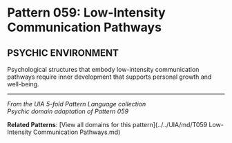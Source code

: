 # Pattern 059: Low-Intensity Communication Pathways

## PSYCHIC ENVIRONMENT

Psychological structures that embody low-intensity communication pathways require inner development that supports personal growth and well-being.

---

*From the UIA 5-fold Pattern Language collection*  
*Psychic domain adaptation of Pattern 059*

**Related Patterns**: [View all domains for this pattern](../../UIA/md/T059 Low-Intensity Communication Pathways.md)